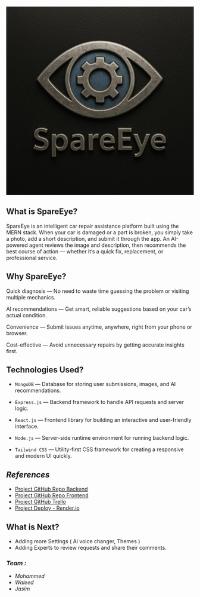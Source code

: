 ![SpareEye Logo](src/assets/SpareEye.jpg)

## What is SpareEye?
SpareEye is an intelligent car repair assistance platform built using the MERN stack.
When your car is damaged or a part is broken, you simply take a photo, add a short description, and submit it through the app. An AI-powered agent reviews the image and description, then recommends the best course of action — whether it’s a quick fix, replacement, or professional service.
## Why SpareEye?
Quick diagnosis — No need to waste time guessing the problem or visiting multiple mechanics.

AI recommendations — Get smart, reliable suggestions based on your car’s actual condition.

Convenience — Submit issues anytime, anywhere, right from your phone or browser.

Cost-effective — Avoid unnecessary repairs by getting accurate insights first.
## Technologies Used?
+ `MongoDB` — Database for storing user submissions, images, and AI recommendations.

+ `Express.js` — Backend framework to handle API requests and server logic.

+ `React.js` — Frontend library for building an interactive and user-friendly interface.

+ `Node.js` — Server-side runtime environment for running backend logic.

+ `Tailwind CSS` — Utility-first CSS framework for creating a responsive and modern UI quickly.
## *References*
+ [Project GitHub Repo Backend](https://github.com/ibutaibeh/spareeye-back-end)
+ [Project GitHub Repo Frontend](https://github.com/ibutaibeh/spareeye-front-end)
+ [Project GitHub Trello](https://trello.com/b/ZW8N00AM/spareeye)
+ [Project Deploy - Render.io](https://spareeye.onrender.com)

## What is Next?
+ Adding more Settings ( Ai voice changer, Themes )
+ Adding Experts to review requests and share their comments.

### *Team :*
+ *Mohammed* 
+ *Waleed*
+ *Jasim*